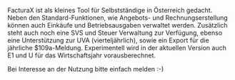 FacturaX ist als kleines Tool für Selbstständige in Österreich gedacht. Neben den Standard-Funktionen, wie Angebots- und Rechnungserstellung können auch Einkäufe und Betriebsausgaben verwaltet werden.
Zusätzlich steht auch noch eine SVS und Steuer Verwaltung zur Verfügung, ebenso eine Unterstützung zur UVA (vierteljährlich), sowie ein Export für die jährliche $109a-Meldung.
Experimentell wird in der aktuellen Version auch E1 und U für das Wirtschaftsjahr vorausberechnet.

Bei Interesse an der Nutzung bitte einfach melden :-)
